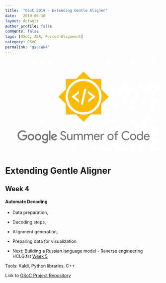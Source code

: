 ```yaml
---
title:  "GSoC 2019 - Extending Gentle Aligner"
date:   2019-06-30
layout: default
author_profile: false
comments: false
tags: [GSoC, ASR, Forced-Alignment]
category: GSoC
permalink: "gsocWk4"
---
```


![GSoC](/icons/GSoC.png)

<h1> Extending Gentle Aligner </h1>
<h2> Week 4 </h2>
<h4> Automate Decoding  </h4>

* Data preparation, 
* Decoding steps, 
* Alignment generation,
* Preparing data for visualization

* Next: Building a Russian language model - Reverse engineering HCLG.fst [Week 5](https://shreya2111.github.io/gsocWk5)

Tools:
Kaldi, Python libraries, C++


Link to [GSoC Project Repository](https://github.com/shreya2111/Gentle-Aligner-Extension)
 
